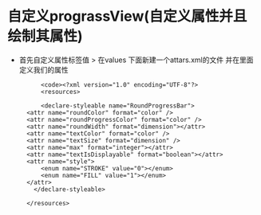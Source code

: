 # 自定义prograssView(自定义属性并且绘制其属性)

* 首先自定义属性标签值
        > 在values 下面新建一个attars.xml的文件 并在里面定义我们的属性


            <code><?xml version="1.0" encoding="UTF-8"?>
            <resources>

            <declare-styleable name="RoundProgressBar">
        <attr name="roundColor" format="color" />
        <attr name="roundProgressColor" format="color" />
        <attr name="roundWidth" format="dimension"></attr>
        <attr name="textColor" format="color" />
        <attr name="textSize" format="dimension" />
        <attr name="max" format="integer"></attr>
        <attr name="textIsDisplayable" format="boolean"></attr>
        <attr name="style">
            <enum name="STROKE" value="0"></enum>
            <enum name="FILL" value="1"></enum>
        </attr>
          </declare-styleable>

        </resources>